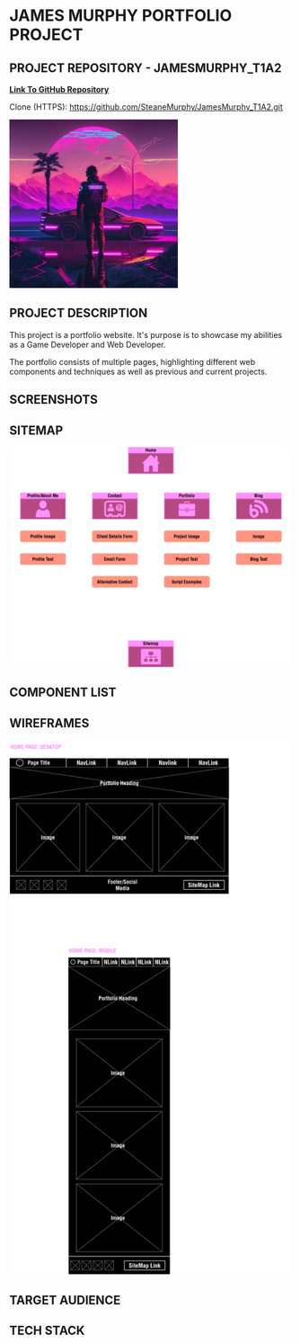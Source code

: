 # JAMES MURPHY PORTFOLIO PROJECT

## PROJECT REPOSITORY - JAMESMURPHY_T1A2

[**Link To GitHub Repository**](https://github.com/SteaneMurphy/JamesMurphy_T1A2)

Clone (HTTPS): https://github.com/SteaneMurphy/JamesMurphy_T1A2.git

![GitHubProfilePicture](./docs/GitHubProfilePic.jpg)

## PROJECT DESCRIPTION

This project is a portfolio website. It's purpose is to showcase my abilities as a Game Developer and Web Developer.

The portfolio consists of multiple pages, highlighting different web components and techniques as well as previous and current projects.

## SCREENSHOTS

## SITEMAP

![SiteMapPicture](./docs/Sitemap.png)

## COMPONENT LIST

## WIREFRAMES

![HomePageWF](./docs/HomePageWF.png)

## TARGET AUDIENCE

## TECH STACK